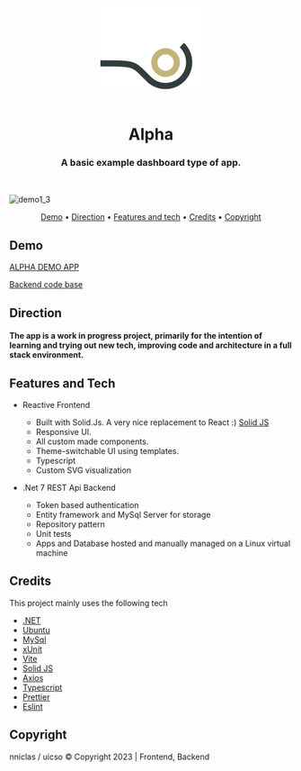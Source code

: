 <div align="center">
  <br>
  <img src="./src/assets/logo.svg" alt="Markdownify" width="200">
  <br><br>
  <h1>Alpha</h1>
  <h3>A basic example dashboard type of app.</h3>
  <br>
</div>

![demo1_3](https://github.com/nniclas/alpha/assets/16818091/dc0ac224-df5b-46e3-a28f-e8c6374c4f27)

<p align="center">
  <a href="#demo">Demo</a> •
  <a href="#direction">Direction</a> •
  <a href="#features-and-tech">Features and tech</a> •
  <a href="#credits">Credits</a> •
  <a href="#copyright">Copyright</a>
</p>

## Demo

[ALPHA DEMO APP](http://alpha.uicso.com/)

[Backend code base](https://github.com/nniclas/alpha-api/)

## Direction

<h4>The app is a work in progress project, primarily for the intention of learning and trying out new tech, improving code and architecture in a full stack environment.</h4>

## Features and Tech

-   Reactive Frontend
    -   Built with Solid.Js. A very nice replacement to React :) [Solid JS](https://www.solidjs.com/)
    -   Responsive UI.
    -   All custom made components.
    -   Theme-switchable UI using templates.
    -   Typescript
    -   Custom SVG visualization
-   .Net 7 REST Api Backend

    -   Token based authentication
    -   Entity framework and MySql Server for storage
    -   Repository pattern
    -   Unit tests
    -   Apps and Database hosted and manually managed on a Linux virtual machine

## Credits

This project mainly uses the following tech

-   [.NET](https://dotnet.microsoft.com/)
-   [Ubuntu](https://ubuntu.com/)
-   [MySql](https://www.mysql.com/)
-   [xUnit](https://xunit.net/)
-   [Vite](https://vitejs.dev/)
-   [Solid JS](https://www.solidjs.com/)
-   [Axios](https://axios-http.com/)
-   [Typescript](https://www.typescriptlang.org/)
-   [Prettier](https://prettier.io/)
-   [Eslint](https://eslint.org/)

## Copyright

nniclas / uicso © Copyright 2023 | Frontend, Backend
